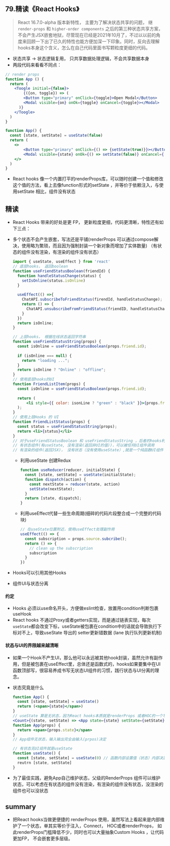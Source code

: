 ## **79.精读《React Hooks》**

> React 16.7.0-alpha 版本新特性， 主要为了解决状态共享的问题， 继`render-props` 和 `higher-order components` 之后的第三种状态共享方案，不会产生JSX嵌套地狱，尽管现在已经是2021年10月了，不过以以前的角度来回顾一下出了已久的特性也能方便加深一下印象。同时，反向去理解hooks本身这个含义，怎么在自己代码里面书写颗粒度更细的代码。

- 状态共享 -> 状态逻辑复用， 只共享数据处理逻辑，不会共享数据本身
- 两段代码来看看不同点：

```jsx
// render props
function App () {
  return (
  	<Toogle initial={false}>
    	{({on, toggle}) => (
        <Button type="primary" onClick={toggle}>Open Modal</Button>
        <Modal visible={on} onOk={toggle} onCancel={toggle}></Modal>
      )} 
    </Toogle>
  )
}
```

```jsx
function App() {
  const [state, setState] = useState(false)
  return (
  	<>
    	<Button type="primary" onClick={() => {setState(true)}}></Button>
    	<Modal visible={state} onOk={() => setState(false)} onCancel={() => setState(false)}></Modal>
    </>
  )
}
```

- React hooks 像一个内置打平的renderProps库，可以随时创建一个值和修改这个值的方法，看上去像function形式的setState ，并等价于依赖注入，与使用setState 相比，组件没有状态



## 精读

- React Hooks 带来的好处是更 FP， 更新粒度更细，代码更清晰，特性还有如下三点：

- 多个状态不会产生嵌套，写法还是平铺(renderProps 可以通过compose解决，使用略为繁琐，而且因为强制封装一个新对象而增加了实体数量) （有状态的组件没有渲染，有渲染的组件没有状态）

  ```jsx
  import { useState, useEffect } from 'react'
  // 底层hooks， 返回boolean
  function useFriendStatusBoolean(friendId) {
    function handleStatusChange(status) {
      setIsOnline(status.isOnline)
    }
    
    useEffect(() =>{
      ChatAPI.subscribeToFriendStatus(firendId, handleStatusChange);
      return () => {
        ChatAPI.unsubscribeFromFriendStatus(friendID, handleStatusChange);
      }
    })
    return isOnline;
  }
  
  // 上层hooks， 根据在线状态返回字符串
  function useFriendStatusString(props) {
    const isOnline = useFriendStatusBoolean(props.friend.id);
    
    if (isOnline === null) {
      return "loading ...";
    }
    return isOnline ? "Online" : "offline";
  }
  // 使用底层hooks的UI
  function FriendListItem(props) {
    const isOnline = useFriendStatusBoolean(props.friend.id);
    
    return (
    	<li style={{ color: isonLine ? "green" : "black" }}>{props.friend.name}</li>
    );
  }
  // 使用上层Hooks 的 UI
  function FriendListStatus(props) {
    const status = useFriendStatusString(props);
    return <li>{status}</li>
  }
  // 对于useFriendStatusBoolean 和 useFriendStatusString ，后者的hooks利用前者的hooks生成新的hooks，两个hooks给不同的UI使用，因为两个hooks数据是联动的，所以UI状态也是联动的。
  // 有状态组件(有useState, 没有渲染(返回非UI的值))，可以被任何UI组件调用
  // 有渲染的组件(返回JSX)， 没有状态（没有使用useState）,就是一个纯函数UI组件
  ```

  - 利用useState 创建Redux

    ```jsx
    function useReducer(reducer, initialState) {
      const [state, setState] = useState(initialState);
      function dispatch(action) {
        const nextState = reducer(state, action)
        setState(nextState);
      }
      return [state, dispatch];
    }
    ```

  - 利用useEffect代替一些生命周期(细碎的代码片段整合成一个完整的代码块)

    ```jsx
    // 在useState位置附近，使用useEffect处理副作用
    useEffect(() => {
      const subscription = props.source.subcribe();
      return () => {
        // clean up the subscription
        subscription
      }
    })
    ```

- Hooks可以引用其他Hooks

- 组件UI与状态分离



#### 约定

- Hooks 必须以use命名开头，方便做eslint检查，放置用condition判断包裹useHook
- React hooks 不通过Proxy或者getters实现，而是通过链表实现，每次`useState`都会改变下标，useState被包裹在condition中的话就会导致执行下标对不上，导致useState 导出的 setter更新错数据 (lane 执行队列更新机制)



#### 状态与UI的界限越来越清晰

- 如果一个Hook不产生UI，那么他可以永远被其他hook封装，虽然允许有副作用，但是被包裹在useEffect里，总体还是函数式的，hooks如果要集中在UI函数顶部写，很容易养成书写无状态UI组件的习惯，践行状态与UI分离的理念。

- 状态究竟是什么

  ```jsx
  function App() {
    const [state, setState] = useState()
    return (<span>{state}</span>)
  }
  // useState 算是无状态，因为React hooks本质就是renderProps 或者HOC的一个写法，换成renderProps
  <Count>{(state, setState) => <App state={state} setState={setState}></App>}</Count>
  function App(props) {
    return <span>{props.state}</span>
  }
  // App组件无状态，输入输出完全由输入(prpos)决定
  
  // 有状态无UI组件就是useState
  function useState() {
    const [state, setState] = useState(0) // 函数内部设置值（状态）内部决定状态
    reutrn [state, setState]
  }
  ```

- 为了最佳实践，避免App自己维护状态，父级的RenderProps 组件可以维护状态，可以考虑在有状态的组件没有渲染，有渲染的组件没有状态，没渲染的组件也可以没状态



## summary

- 把React hooks当做更便捷的 renderProps 使用，虽然写法上看起来是内部维护了一个状态，单其实等价于注入，Connect， HOC或者renderProps， 如此renderProps门槛降低不少，同时也可以大量抽象Custom Hooks ，让代码更加FP， 不会嵌套更多层级。
